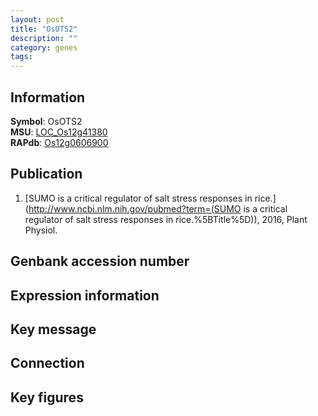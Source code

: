 ```yaml
---
layout: post
title: "OsOTS2"
description: ""
category: genes
tags: 
---
```


## Information
__Symbol__: OsOTS2  
__MSU__: [LOC_Os12g41380](http://rice.plantbiology.msu.edu/cgi-bin/ORF_infopage.cgi?orf=LOC_Os12g41380)  
__RAPdb__: [Os12g0606900](http://rapdb.dna.affrc.go.jp/viewer/gbrowse_details/irgsp1?name=Os12g0606900)  

## Publication
1. [SUMO is a critical regulator of salt stress responses in rice.](http://www.ncbi.nlm.nih.gov/pubmed?term=(SUMO is a critical regulator of salt stress responses in rice.%5BTitle%5D)), 2016, Plant Physiol.

## Genbank accession number

## Expression information

## Key message

## Connection

## Key figures


